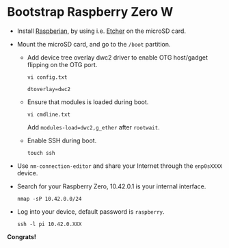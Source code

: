 # Bootstrap Raspberry Zero W


- Install [Raspberian](), by using i.e. [Etcher]() on the microSD card.

- Mount the microSD card, and go to the `/boot` partition.

    - Add device tree overlay dwc2 driver to enable OTG host/gadget flipping on the OTG port.

        ```
        vi config.txt
        ```

        ```
        dtoverlay=dwc2
        ```

    - Ensure that modules is loaded during boot.

        ```
        vi cmdline.txt
        ```

        Add `modules-load=dwc2,g_ether` after `rootwait`.
        
    - Enable SSH during boot.

        ```
        touch ssh
        ```

- Use `nm-connection-editor` and share your Internet through the `enp0sXXXX` device.

- Search for your Raspberry Zero, 10.42.0.1 is your internal interface.

    ```
    nmap -sP 10.42.0.0/24
    ```

- Log into your device, default password is `raspberry`.

    ```
    ssh -l pi 10.42.0.XXX
    ```

**Congrats!**

[Raspberian]: https://www.raspberrypi.org/downloads/raspbian/
[Etcher]: https://etcher.io/
